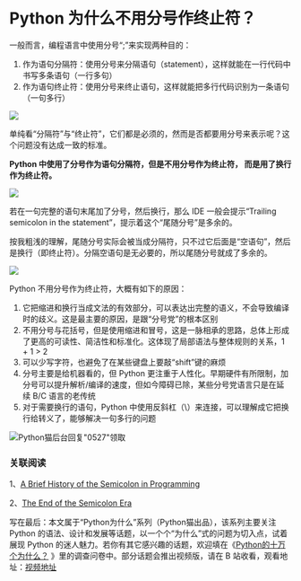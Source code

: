 # Python 为什么不用分号作终止符？

一般而言，编程语言中使用分号“;”来实现两种目的：

1. 作为语句分隔符：使用分号来分隔语句（statement），这样就能在一行代码中书写多条语句（一行多句）
2. 作为语句终止符：使用分号来终止语句，这样就能把多行代码识别为一条语句（一句多行）

![](http://ww1.sinaimg.cn/large/68b02e3bgy1gf69zg92e2j211q0dqdi0.jpg)

单纯看“分隔符”与“终止符”，它们都是必须的，然而是否都要用分号来表示呢？这个问题没有达成一致的标准。

**Python 中使用了分号作为语句分隔符，但是不用分号作为终止符， 而是用了换行作为终止符。** 

![](http://ww1.sinaimg.cn/large/68b02e3bgy1gf6a07qti2j20z50edwg7.jpg)

若在一句完整的语句末尾加了分号，然后换行，那么 IDE 一般会提示“Trailing semicolon in the statement”，提示着这个“尾随分号”是多余的。

按我粗浅的理解，尾随分号实际会被当成分隔符，只不过它后面是“空语句”，然后是换行（即终止符）。分隔空语句是无必要的，所以尾随分号就成了多余的。

![](http://ww1.sinaimg.cn/large/68b02e3bgy1gf6a0o259xj217k0f7wiw.jpg)

Python 不用分号作为终止符，大概有如下的原因：

1. 它把缩进和换行当成文法的有效部分，可以表达出完整的语义，不会导致编译时的歧义。这是最主要的原因，是跟“分号党”的根本区别
2. 不用分号与花括号，但是使用缩进和冒号，这是一脉相承的思路，总体上形成了更高的可读性、简洁性和标准化。这体现了局部语法与整体规则的关系，1 + 1 > 2
3. 可以少写字符，也避免了在某些键盘上要敲“shift”键的麻烦
4. 分号主要是给机器看的，但 Python 更注重于人性化。早期硬件有所限制，加分号可以提升解析/编译的速度，但如今障碍已除，某些分号党语言只是在延续 B/C 语言的老传统
5. 对于需要换行的语句，Python 中使用反斜杠（\）来连接，可以理解成它把换行给转义了，能够解决一句多行的问题

![Python猫后台回复"0527"领取](http://ww1.sinaimg.cn/large/68b02e3bgy1gf67ygo2bcj217b0ovtdu.jpg)

### 关联阅读

1、[A Brief History of the Semicolon in Programming](https://medium.com/better-programming/a-brief-history-of-the-8efda9dde2b8)

2、[The End of the Semicolon Era](https://medium.com/@elizarov/the-end-of-the-semicolon-era-60ab95e669ab)



写在最后：本文属于“Python为什么”系列（Python猫出品），该系列主要关注 Python 的语法、设计和发展等话题，以一个个“为什么”式的问题为切入点，试着展现 Python 的迷人魅力。若你有其它感兴趣的话题，欢迎填在《[Python的十万个为什么？](https://mp.weixin.qq.com/s/jobdpO7BWWON0ruLNpn31Q) 》里的调查问卷中。部分话题会推出视频版，请在 B 站收看，观看地址：[视频地址](https://space.bilibili.com/97566624/video) 

